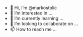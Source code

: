 - 👋 Hi, I’m @markostolic
- 👀 I’m interested in ...
- 🌱 I’m currently learning ...
- 💞️ I’m looking to collaborate on ...
- 📫 How to reach me ...

<!---
markostolic/markostolic is a ✨ special ✨ repository because its `README.md` (this file) appears on your GitHub profile.
You can click the Preview link to take a look at your changes.
--->
